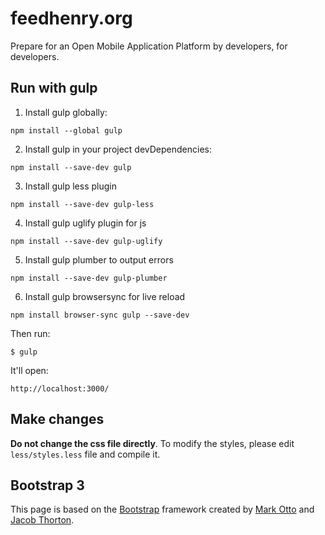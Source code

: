 # feedhenry.org

Prepare for an Open Mobile Application Platform by developers, for developers.

## Run with gulp

1. Install gulp globally:

`npm install --global gulp`

2. Install gulp in your project devDependencies:

`npm install --save-dev gulp`

3. Install gulp less plugin

`npm install --save-dev gulp-less`

4. Install gulp uglify plugin for js

`npm install --save-dev gulp-uglify`

5. Install gulp plumber to output errors

`npm install --save-dev gulp-plumber`

6. Install gulp browsersync for live reload

`npm install browser-sync gulp --save-dev`

Then run:

`$ gulp`

It'll open:

`http://localhost:3000/`


## Make changes

**Do not change the css file directly**. To modify the styles, please edit `less/styles.less` file and compile it.

## Bootstrap 3

This page is based on the [Bootstrap](http://getbootstrap.com/) framework created by [Mark Otto](https://twitter.com/mdo) and [Jacob Thorton](https://twitter.com/fat).
